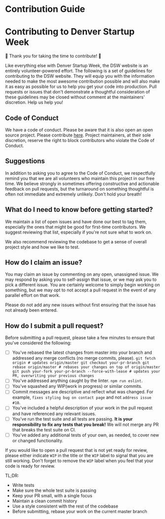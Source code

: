 # Contribution Guide

# Contributing to Denver Startup Week

:tada: Thank you for taking the time to contribute! :tada:

Like everything else with Denver Startup Week, the DSW website is an entirely
volunteer-powered effort. The following is a set of guidelines for contributing
to the DSW website. They will equip you with the information needed to make the
most awesome contribution possible and will also make it as easy as possible for
us to help you get your code into production. Pull requests or issues that don't
demonstrate a thoughtful consideration of these guidelines may be closed without
comment at the maintainers' discretion. Help us help you!

## Code of Conduct 
We have a code of conduct. Please be aware that it is also open an open source project. Please contribute [here](). Project maintainers, at their sole discretion, reserve the right to block
contributors who violate the Code of Conduct.

## Suggestions
In addition to asking you to agree to the Code of Conduct, we respectfully remind you that we are all volunteers who maintain this project in our free time. We believe strongly in sometimes offering constructive and actionable feedback on pull requests, but the turnaround on something thoughtful is often not immediate and extremely unlikely. Don't hold your breath! 

## What do I need to know before getting started?
We maintain a list of open issues and have done our best to tag them, especially
the ones that might be good for first-time contributors. We suggest reviewing
that list, especially if you're not sure what to work on.

We also recommend reviewing the codebase to get a sense of overall project style
and how we like to test.

## How do I claim an issue?
You may claim an issue by commenting on any open, unassigned issue. We may
respond by asking you to self-assign that issue, or we may ask you to pick a different issue. You
are certainly welcome to simply begin working on something, but we may opt to not
accept a pull request in the event of any parallel effort on that work.

Please do not add any new issues without first ensuring that the issue has not
already been entered.

## How do I submit a pull request?
Before submitting a pull request, please take a few minutes to ensure that
you've considered the following:
- [ ] You've rebased the latest changes from master into your branch and
  addressed any merge conflicts (no merge commits, please).
`git fetch origin # updates origin/master
git checkout your-pr-branch
git rebase origin/master # rebases your changes on top of origin/master
git push your-fork your-pr-branch --force-with-lease # updates your PR, overwriting your previous changes`
- [ ] You've addressed anything caught by the linter. `npm run eslint`.
- [ ] You've squashed any WIP(work in progress) or similar commits.
- [ ] Commit messages are descriptive and reflect what was changed. For example, `fixes styling bug on contact page` and not `address issue #10`.
- [ ] You've included a helpful description of your work in the pull request and
  have referenced any relevant issues.
- [ ] You've run the test suite and all tests are passing. **It is your
  responsibility to fix any tests that you break!** We will not merge any PR that
  breaks the test suite on CI.
- [ ] You've added any additional tests of your own, as needed, to cover new or
  changed functionality.

If you would like to open a pull request that is not yet ready for review,
please either indicate `WIP` in the title or the `WIP` label to signal that you are still working. Don't forget to
remove the `WIP` label when you feel that your code is ready for review.

TL;DR:

* Write tests
* Make sure the whole test suite is passing
* Keep your PR small, with a single focus
* Maintain a clean commit history
* Use a style consistent with the rest of the codebase
* Before submitting, rebase your work on the current master branch

